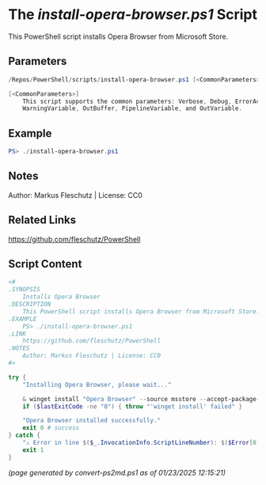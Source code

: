 The *install-opera-browser.ps1* Script
===========================

This PowerShell script installs Opera Browser from Microsoft Store.

Parameters
----------
```powershell
/Repos/PowerShell/scripts/install-opera-browser.ps1 [<CommonParameters>]

[<CommonParameters>]
    This script supports the common parameters: Verbose, Debug, ErrorAction, ErrorVariable, WarningAction, 
    WarningVariable, OutBuffer, PipelineVariable, and OutVariable.
```

Example
-------
```powershell
PS> ./install-opera-browser.ps1

```

Notes
-----
Author: Markus Fleschutz | License: CC0

Related Links
-------------
https://github.com/fleschutz/PowerShell

Script Content
--------------
```powershell
<#
.SYNOPSIS
	Installs Opera Browser
.DESCRIPTION
	This PowerShell script installs Opera Browser from Microsoft Store.
.EXAMPLE
	PS> ./install-opera-browser.ps1
.LINK
	https://github.com/fleschutz/PowerShell
.NOTES
	Author: Markus Fleschutz | License: CC0
#>

try {
	"Installing Opera Browser, please wait..."

	& winget install "Opera Browser" --source msstore --accept-package-agreements --accept-source-agreements
	if ($lastExitCode -ne "0") { throw "'winget install' failed" }

	"Opera Browser installed successfully."
	exit 0 # success
} catch {
	"⚠️ Error in line $($_.InvocationInfo.ScriptLineNumber): $($Error[0])"
	exit 1
}
```

*(page generated by convert-ps2md.ps1 as of 01/23/2025 12:15:21)*

